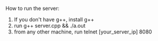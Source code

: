 How to run the server:

1. If you don't have g++, install g++
2. run g++ server.cpp && ./a.out
3. from any other machine, run telnet [your_server_ip] 8080
